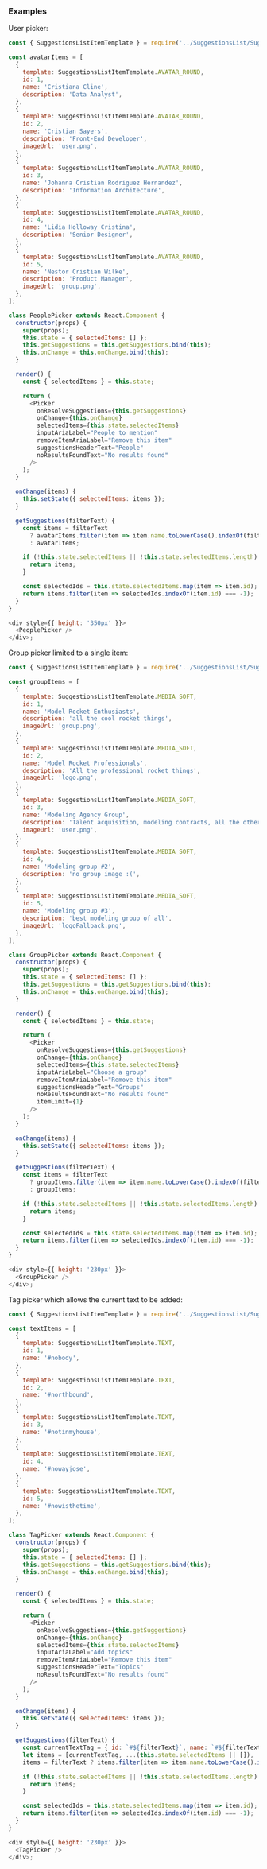 ### Examples

User picker:

```js { "props": { "data-description": "user picker", "data-action-states": "[{\"action\":\"none\"},{\"action\":\"click\",\"selector\":\".y-picker\"},{\"action\":\"keyPress\",\"key\":\"a\"},{\"action\":\"hover\",\"selector\":\".y-suggestionsListItem\"},{\"action\":\"click\",\"selector\":\".y-suggestionsListItem\"}]" } }
const { SuggestionsListItemTemplate } = require('../SuggestionsList/SuggestionsListItemContent');

const avatarItems = [
  {
    template: SuggestionsListItemTemplate.AVATAR_ROUND,
    id: 1,
    name: 'Cristiana Cline',
    description: 'Data Analyst',
  },
  {
    template: SuggestionsListItemTemplate.AVATAR_ROUND,
    id: 2,
    name: 'Cristian Sayers',
    description: 'Front-End Developer',
    imageUrl: 'user.png',
  },
  {
    template: SuggestionsListItemTemplate.AVATAR_ROUND,
    id: 3,
    name: 'Johanna Cristian Rodriguez Hernandez',
    description: 'Information Architecture',
  },
  {
    template: SuggestionsListItemTemplate.AVATAR_ROUND,
    id: 4,
    name: 'Lidia Holloway Cristina',
    description: 'Senior Designer',
  },
  {
    template: SuggestionsListItemTemplate.AVATAR_ROUND,
    id: 5,
    name: 'Nestor Cristian Wilke',
    description: 'Product Manager',
    imageUrl: 'group.png',
  },
];

class PeoplePicker extends React.Component {
  constructor(props) {
    super(props);
    this.state = { selectedItems: [] };
    this.getSuggestions = this.getSuggestions.bind(this);
    this.onChange = this.onChange.bind(this);
  }

  render() {
    const { selectedItems } = this.state;

    return (
      <Picker
        onResolveSuggestions={this.getSuggestions}
        onChange={this.onChange}
        selectedItems={this.state.selectedItems}
        inputAriaLabel="People to mention"
        removeItemAriaLabel="Remove this item"
        suggestionsHeaderText="People"
        noResultsFoundText="No results found"
      />
    );
  }

  onChange(items) {
    this.setState({ selectedItems: items });
  }

  getSuggestions(filterText) {
    const items = filterText
      ? avatarItems.filter(item => item.name.toLowerCase().indexOf(filterText.toLowerCase()) > -1)
      : avatarItems;

    if (!this.state.selectedItems || !this.state.selectedItems.length) {
      return items;
    }

    const selectedIds = this.state.selectedItems.map(item => item.id);
    return items.filter(item => selectedIds.indexOf(item.id) === -1);
  }
}

<div style={{ height: '350px' }}>
  <PeoplePicker />
</div>;
```

Group picker limited to a single item:

```js { "props": { "data-description": "group picker", "data-action-states": "[{\"action\":\"click\",\"selector\":\".y-picker\"},{\"action\":\"keyPress\",\"key\":\"a\"},{\"action\":\"hover\",\"selector\":\".y-suggestionsListItem\"},{\"action\":\"click\",\"selector\":\".y-suggestionsListItem\"}]" } }
const { SuggestionsListItemTemplate } = require('../SuggestionsList/SuggestionsListItemContent');

const groupItems = [
  {
    template: SuggestionsListItemTemplate.MEDIA_SOFT,
    id: 1,
    name: 'Model Rocket Enthusiasts',
    description: 'all the cool rocket things',
    imageUrl: 'group.png',
  },
  {
    template: SuggestionsListItemTemplate.MEDIA_SOFT,
    id: 2,
    name: 'Model Rocket Professionals',
    description: 'All the professional rocket things',
    imageUrl: 'logo.png',
  },
  {
    template: SuggestionsListItemTemplate.MEDIA_SOFT,
    id: 3,
    name: 'Modeling Agency Group',
    description: 'Talent acquisition, modeling contracts, all the other modeling-related things',
    imageUrl: 'user.png',
  },
  {
    template: SuggestionsListItemTemplate.MEDIA_SOFT,
    id: 4,
    name: 'Modeling group #2',
    description: 'no group image :(',
  },
  {
    template: SuggestionsListItemTemplate.MEDIA_SOFT,
    id: 5,
    name: 'Modeling group #3',
    description: 'best modeling group of all',
    imageUrl: 'logoFallback.png',
  },
];

class GroupPicker extends React.Component {
  constructor(props) {
    super(props);
    this.state = { selectedItems: [] };
    this.getSuggestions = this.getSuggestions.bind(this);
    this.onChange = this.onChange.bind(this);
  }

  render() {
    const { selectedItems } = this.state;

    return (
      <Picker
        onResolveSuggestions={this.getSuggestions}
        onChange={this.onChange}
        selectedItems={this.state.selectedItems}
        inputAriaLabel="Choose a group"
        removeItemAriaLabel="Remove this item"
        suggestionsHeaderText="Groups"
        noResultsFoundText="No results found"
        itemLimit={1}
      />
    );
  }

  onChange(items) {
    this.setState({ selectedItems: items });
  }

  getSuggestions(filterText) {
    const items = filterText
      ? groupItems.filter(item => item.name.toLowerCase().indexOf(filterText.toLowerCase()) > -1)
      : groupItems;

    if (!this.state.selectedItems || !this.state.selectedItems.length) {
      return items;
    }

    const selectedIds = this.state.selectedItems.map(item => item.id);
    return items.filter(item => selectedIds.indexOf(item.id) === -1);
  }
}

<div style={{ height: '230px' }}>
  <GroupPicker />
</div>;
```

Tag picker which allows the current text to be added:

```js { "props": { "data-description": "tag picker", "data-action-states": "[{\"action\":\"click\",\"selector\":\".y-picker\"},{\"action\":\"keyPress\",\"key\":\"n\"},{\"action\":\"hover\",\"selector\":\".y-suggestionsListItem\"},{\"action\":\"click\",\"selector\":\".y-suggestionsListItem\"},{\"action\":\"keyPress\",\"key\":\"n\"},{\"action\":\"hover\",\"selector\":\".y-suggestionsListItem\"},{\"action\":\"click\",\"selector\":\".y-suggestionsListItem\"}]" } }
const { SuggestionsListItemTemplate } = require('../SuggestionsList/SuggestionsListItemContent');

const textItems = [
  {
    template: SuggestionsListItemTemplate.TEXT,
    id: 1,
    name: '#nobody',
  },
  {
    template: SuggestionsListItemTemplate.TEXT,
    id: 2,
    name: '#northbound',
  },
  {
    template: SuggestionsListItemTemplate.TEXT,
    id: 3,
    name: '#notinmyhouse',
  },
  {
    template: SuggestionsListItemTemplate.TEXT,
    id: 4,
    name: '#nowayjose',
  },
  {
    template: SuggestionsListItemTemplate.TEXT,
    id: 5,
    name: '#nowisthetime',
  },
];

class TagPicker extends React.Component {
  constructor(props) {
    super(props);
    this.state = { selectedItems: [] };
    this.getSuggestions = this.getSuggestions.bind(this);
    this.onChange = this.onChange.bind(this);
  }

  render() {
    const { selectedItems } = this.state;

    return (
      <Picker
        onResolveSuggestions={this.getSuggestions}
        onChange={this.onChange}
        selectedItems={this.state.selectedItems}
        inputAriaLabel="Add topics"
        removeItemAriaLabel="Remove this item"
        suggestionsHeaderText="Topics"
        noResultsFoundText="No results found"
      />
    );
  }

  onChange(items) {
    this.setState({ selectedItems: items });
  }

  getSuggestions(filterText) {
    const currentTextTag = { id: `#${filterText}`, name: `#${filterText}`, template: SuggestionsListItemTemplate.TEXT };
    let items = [currentTextTag, ...(this.state.selectedItems || []), ...textItems];
    items = filterText ? items.filter(item => item.name.toLowerCase().indexOf(filterText.toLowerCase()) > -1) : items;

    if (!this.state.selectedItems || !this.state.selectedItems.length) {
      return items;
    }

    const selectedIds = this.state.selectedItems.map(item => item.id);
    return items.filter(item => selectedIds.indexOf(item.id) === -1);
  }
}

<div style={{ height: '230px' }}>
  <TagPicker />
</div>;
```
